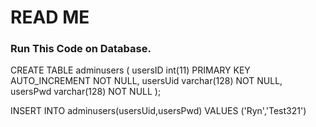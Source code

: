# READ ME



### Run This Code on Database.
CREATE TABLE adminusers (
    usersID int(11) PRIMARY KEY AUTO_INCREMENT NOT NULL,
    usersUid varchar(128) NOT NULL,
    usersPwd varchar(128) NOT NULL
);

INSERT INTO adminusers(usersUid,usersPwd)
VALUES ('Ryn','Test321')
